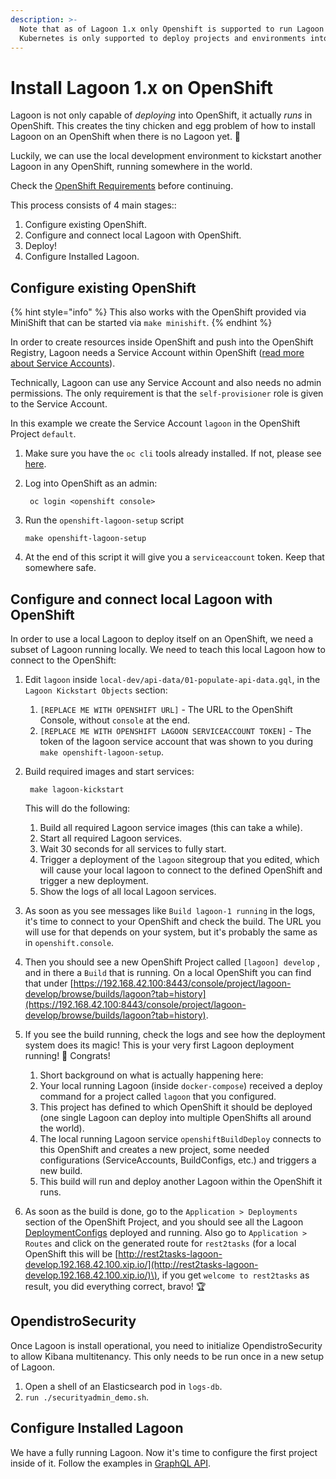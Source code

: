 ```yaml
---
description: >-
  Note that as of Lagoon 1.x only Openshift is supported to run Lagoon itself.
  Kubernetes is only supported to deploy projects and environments into.
---
```


# Install Lagoon 1.x on OpenShift

Lagoon is not only capable of _deploying_ into OpenShift, it actually _runs_ in OpenShift. This creates the  tiny chicken and egg problem of how to install Lagoon on an OpenShift when there is no Lagoon yet. 🐣

Luckily, we can use the local development environment to kickstart another Lagoon in any OpenShift, running somewhere in the world.

Check the [OpenShift Requirements](openshift_requirements.md) before continuing.

This process consists of 4 main stages::

1. Configure existing OpenShift.
2. Configure and connect local Lagoon with OpenShift.
3. Deploy!
4. Configure Installed Lagoon.

## Configure existing OpenShift

{% hint style="info" %}
This also works with the OpenShift provided via MiniShift that can be started via `make minishift`.
{% endhint %}

In order to create resources inside OpenShift and push into the OpenShift Registry, Lagoon needs a Service Account within OpenShift \([read more about Service Accounts](https://docs.openshift.org/latest/dev_guide/service_accounts.html)\).

Technically, Lagoon can use any Service Account and also needs no admin permissions. The only requirement is that the `self-provisioner` role is given to the Service Account.

In this example we create the Service Account `lagoon` in the OpenShift Project `default`.

1. Make sure you have the `oc cli` tools already installed. If not, please see [here](https://docs.openshift.org/latest/cli_reference/get_started_cli.html#cli-reference-get-started-cli).
2. Log into OpenShift as an admin:

   ```text
    oc login <openshift console>
   ```

3. Run the `openshift-lagoon-setup` script

   ```text
   make openshift-lagoon-setup
   ```

4. At the end of this script it will give you a `serviceaccount` token. Keep that somewhere safe.

## Configure and connect local Lagoon with OpenShift

In order to use a local Lagoon to deploy itself on an OpenShift, we need a subset of Lagoon running locally. We need to teach this local Lagoon how to connect to the OpenShift:

1. Edit `lagoon` inside `local-dev/api-data/01-populate-api-data.gql`, in the `Lagoon Kickstart Objects` section:
   1. `[REPLACE ME WITH OPENSHIFT URL]` - The URL to the OpenShift Console, without `console` at the end.
   2. `[REPLACE ME WITH OPENSHIFT LAGOON SERVICEACCOUNT TOKEN]` - The token of the lagoon service account that was shown to you during `make openshift-lagoon-setup`.
2. Build required images and start services:

   ```text
    make lagoon-kickstart
   ```

   This will do the following:

   1. Build all required Lagoon service images \(this can take a while\).
   2. Start all required Lagoon services.
   3. Wait 30 seconds for all services to fully start.
   4. Trigger a deployment of the `lagoon` sitegroup that you edited, which will cause your local lagoon to connect to the defined OpenShift and trigger a new deployment.
   5. Show the logs of all local Lagoon services.

3. As soon as you see messages like `Build lagoon-1 running` in the logs, it's time to connect to your OpenShift and check the build. The URL you will use for that depends on your system, but it's probably the same as in `openshift.console`.
4. Then you should see a new OpenShift Project called `[lagoon] develop` , and in there a `Build` that is running. On a local OpenShift you can find that under [https://192.168.42.100:8443/console/project/lagoon-develop/browse/builds/lagoon?tab=history](https://192.168.42.100:8443/console/project/lagoon-develop/browse/builds/lagoon?tab=history).
5. If you see the build running, check the logs and see how the deployment system does its magic! This is your very first Lagoon deployment running! 🎉 Congrats!
   1. Short background on what is actually happening here:
   2. Your local running Lagoon \(inside `docker-compose`\) received a deploy command for a project called `lagoon` that you configured.
   3. This project has defined to which OpenShift it should be deployed \(one single Lagoon can deploy into multiple OpenShifts all around the world\).
   4. The local running Lagoon service `openshiftBuildDeploy` connects to this OpenShift and creates a new project, some needed configurations \(ServiceAccounts, BuildConfigs, etc.\) and triggers a new build.
   5. This build will run and deploy another Lagoon within the OpenShift it runs.
6. As soon as the build is done, go to the `Application > Deployments` section of the OpenShift Project, and you should see all the Lagoon [DeploymentConfigs](https://docs.openshift.com/container-platform/4.4/applications/deployments/what-deployments-are.html#deployments-and-deploymentconfigs_what-deployments-are) deployed and running. Also go to `Application > Routes` and click on the generated route for `rest2tasks` \(for a local OpenShift this will be [http://rest2tasks-lagoon-develop.192.168.42.100.xip.io/](http://rest2tasks-lagoon-develop.192.168.42.100.xip.io/)\), if you get `welcome to rest2tasks` as result, you did everything correct, bravo! 🏆

## OpendistroSecurity

Once Lagoon is install operational, you need to initialize OpendistroSecurity to allow Kibana multitenancy. This only needs to be run once in a new setup of Lagoon.

1. Open a shell of an Elasticsearch pod in `logs-db`.
2. `run ./securityadmin_demo.sh`.

## Configure Installed Lagoon

We have a fully running Lagoon. Now it's time to configure the first project inside of it. Follow the examples in [GraphQL API](graphql-queries.md).
